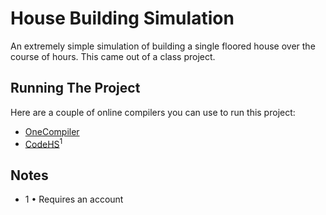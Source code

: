 # House Building Simulation
An extremely simple simulation of building a single floored house over the course of hours. This came out of a class project.

## Running The Project
Here are a couple of online compilers you can use to run this project:
- [OneCompiler](https://onecompiler.com/python)
- [CodeHS](https://codehs.com/)<sup>1</sup>

## Notes
- 1 •️ Requires an account
